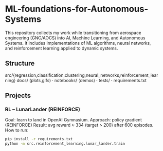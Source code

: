 # ML-foundations-for-Autonomous-Systems
This repository collects my work while transitioning from aerospace engineering (GNC/AOCS) into AI, Machine Learning, and Autonomous Systems.   It includes implementations of ML algorithms, neural networks, and reinforcement learning applied to dynamic systems.

## Structure
src/{regression,classification,clustering,neural_networks,reinforcement_learning}
docs/ (plots,gifs) · notebooks/ (demos) · tests/ · requirements.txt

## Projects
### RL – LunarLander (REINFORCE)
Goal: learn to land in OpenAI Gymnasium.
Approach: policy gradient (REINFORCE)
Result: avg reward ≈ 334 (target > 200) after 600 episodes.
How to run:
```bash
pip install -r requirements.txt
python -m src.reinforcement_learning.lunar_lander.train
